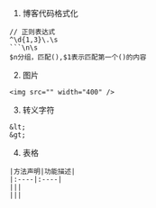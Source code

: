 1. 博客代码格式化

```
// 正则表达式
^\d{1,3}\.\s
​```\n\s
$n分组，匹配(),$1表示匹配第一个()的内容
```

2. 图片

```
<img src="" width="400" />
```

3. 转义字符

```
&lt;
&gt;
```

4. 表格

```
|方法声明|功能描述|
|:----|:----|
|||
|||
```